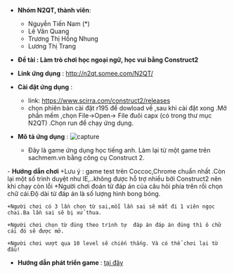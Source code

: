 

- <b>Nhóm N2QT, thành viên</b>:
	+ Nguyễn Tiến Nam (*)
	+ Lê Văn Quang
	+ Trương Thị Hồng Nhung
	+ Lương Thị Trang

- <b>Đề tài : Làm trò chơi học ngoại ngữ, học vui bằng Construct2</b>

- <b>Link ứng dụng</b> : http://n2qt.somee.com/N2QT/
- <b>Cài đặt ứng dụng</b> :
	+ link: https://www.scirra.com/construct2/releases
	+ chọn phiên bản cài đặt r195 để dowload về ,sau khi cài đặt xong .Mở phần mềm ,chọn File->Open-> File đuôi capx (có trong thư mục N2QT) .Chọn run để chạy ứng dụng.
- <b>Mô tả ứng dụng</b> :
![capture](https://lh6.googleusercontent.com/5Ro-38sLs1q8pak4Hmquu3WM_TXa5NBx9co9uCnyVA8snALVLYOd4LegY0me6NTYdWfXSKuJbANA4yo=w1366-h665-rw)
	+ Đây là game ứng dụng học tiếng anh. Làm lại từ một game trên sachmem.vn bằng công cụ Construct 2.
 	
</hr>
- <b> Hướng dẫn chơi </b>
	+Lưu ý : game test trên Coccoc,Chrome chuẩn nhất .Còn lại một số trình duyệt như IE,..không được hỗ trợ nhiều bởi Construct2 nên khi chạy còn lỗi
	+Người chơi đoán từ đáp án của câu hỏi phía trên rồi chọn chữ cái.Độ dài từ đáp án là số lượng hình bong bóng.
	
	+Người chơi có 3 lần chọn từ sai,mỗi lần sai sẽ mất đi 1 viên ngọc chai.Ba lần sai sẽ bị xử thua.
	
	+Người chơi chọn từ đúng theo trình tự  đáp án đáp án đúng thì ô chữ cái đó sẽ được mở.
	
	+Người chơi vượt qua 10 level sẽ chiến thắng. Và có thể chơi lại từ đầu!
	
- <b> Hướng dẫn phát triển game </b>: [tại đây](https://github.com/truonganhhoang/int3507-2016/blob/master/N2QT/HuongDanPhatTrien.md)






